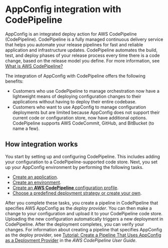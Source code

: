 # AppConfig integration with CodePipeline<a name="appconfig-integration-codepipeline"></a>

AppConfig is an integrated deploy action for AWS CodePipeline \(CodePipeline\)\. CodePipeline is a fully managed continuous delivery service that helps you automate your release pipelines for fast and reliable application and infrastructure updates\. CodePipeline automates the build, test, and deploy phases of your release process every time there is a code change, based on the release model you define\. For more information, see [What is AWS CodePipeline?](https://docs.aws.amazon.com/codepipeline/latest/userguide/welcome.html)

The integration of AppConfig with CodePipeline offers the following benefits:
+ Customers who use CodePipeline to manage orchestration now have a lightweight means of deploying configuration changes to their applications without having to deploy their entire codebase\.
+ Customers who want to use AppConfig to manage configuration deployments but are limited because AppConfig does not support their current code or configuration store, now have additional options\. CodePipeline supports AWS CodeCommit, GitHub, and BitBucket \(to name a few\)\.

## How integration works<a name="appconfig-integration-codepipeline-how"></a>

You start by setting up and configuring CodePipeline\. This includes adding your configuration to a CodePipeline\-supported code store\. Next, you set up your AppConfig environment by performing the following tasks\.
+ [Create an application](https://docs.aws.amazon.com/systems-manager/latest/userguide/appconfig-creating-application.html)\.
+ [Create an environment](https://docs.aws.amazon.com/systems-manager/latest/userguide/appconfig-creating-environment.html)\.
+ [Create an **AWS CodePipeline** configuration profile](https://docs.aws.amazon.com/systems-manager/latest/userguide/appconfig-creating-configuration-and-profile.html)\.
+ [Choose a predefined deployment strategy or create your own](https://docs.aws.amazon.com/systems-manager/latest/userguide/appconfig-creating-deployment-strategy.html)\.

After you complete these tasks, you create a pipeline in CodePipeline that specifies AWS AppConfig as the *deploy provider*\. You can then make a change to your configuration and upload it to your CodePipeline code store\. Uploading the new configuration automatically triggers a new deployment in CodePipeline\. After the deployment completes, you can verify your changes\. For information about creating a pipeline that specifies AppConfig as the deploy provider, see [Tutorial: Create a Pipeline That Uses AppConfig as a Deployment Provider](https://docs.aws.amazon.com/codepipeline/latest/userguide/tutorials-AppConfig.html) in the *AWS CodePipeline User Guide*\. 